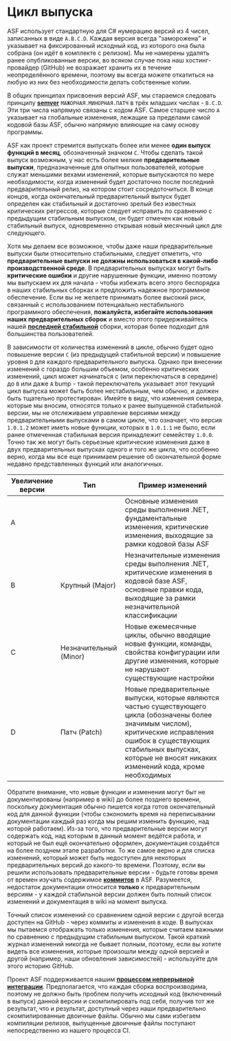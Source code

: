 # Цикл выпуска

ASF использует стандартную для C# нумерацию версий из 4 чисел, записанных в виде `A.B.C.D`. Каждая версия всегда "заморожена" и указывает на фиксированный исходный код, из которого она была собрана (он идёт в комплекте с релизом). Мы не намерены удалять ранее опубликованные версии, во всяком случае пока наш хостинг-провайдер (GitHub) не возражает хранить их в течение неопределённого времени, поэтому вы всегда можете откатиться на любую из них без необходимости делать собственные копии.

В общих принципах присвоения версий ASF, мы стараемся следовать принципу **[semver](https://semver.org/lang/ru/)** `МАЖОРНАЯ.МИНОРНАЯ.ПАТЧ` в трёх младших числах - `B.C.D`. Эти три числа напрямую связаны с кодом ASF. Самое старшее число `A` указывает на глобальные изменения, лежащие за пределами самой кодовой базы ASF, обычно напрямую влияющие на саму основу программы.

ASF как проект стремится выпускать более или менее **один выпуск функций в месяц**, обозначенный значком `C`. Чтобы сделать такой выпуск возможным, у нас есть более мелкие **предварительные выпуски**, предназначенные для опытных пользователей, которые служат меньшими вехами изменений, которые выпускаются по мере необходимости, когда изменений будет достаточно после последний предварительный релиз, на котором стоит сосредоточиться. В конце концов, когда окончательный предварительный выпуск будет определен как стабильный и достаточно зрелый без известных критических регрессов, которые следует исправить по сравнению с предыдущим стабильным выпуском, он будет отмечен как новый стабильный выпуск, одновременно открывая новый месячный цикл для следующего.

Хотя мы делаем все возможное, чтобы даже наши предварительные выпуски были относительно стабильными, следует отметить, что **предварительные выпуски не должны использоваться в какой-либо производственной среде**. В предварительных выпусках могут быть **критические ошибки** и другие нарушенные функции, именно поэтому мы выпускаем их для начала - чтобы избежать всего этого беспорядка в наших стабильных сборках и предложить надежное программное обеспечение. Если вы не желаете принимать более высокий риск, связанный с использованием потенциально нестабильного программного обеспечения, **пожалуйста, избегайте использования наших предварительных сборок** и вместо этого придерживайтесь нашей **[последней стабильной](https://github.com/JustArchiNET/ArchiSteamFarm/releases/latest)** сборки, которая более подходит для большинства пользователей.

В зависимости от количества изменений в цикле, обычно будет одно повышение версии `C` (из предыдущей стабильной версии) и повышение уровня `D` для каждого предварительного выпуска. Однако при внесении изменений с гораздо большим объемом, особенно критических изменений, цикл может начинаться с (или переключаться в середине) до `B` или даже `A` bump - такой переключатель указывает этот текущий цикл выпуска может быть более нестабильным, чем обычно, и должен быть тщательно протестирован. Имейте в виду, что изменения семвера, которые мы вносим, относятся только к ранее выпущенной стабильной версии, мы не отслеживаем управление версиями между предварительными выпусками в самом цикле, что означает, что версия `1.0.1.2` может иметь новые функции, которых в `1.0.1.1` не было, если ранее отмеченная стабильная версия принадлежит семейству `1.0.0`. Точно так же могут быть серьезные критические изменения даже в двух предварительных выпусках одного и того же цикла, что особенно верно, когда мы все еще принимаем решение об окончательной форме недавно представленных функций или аналогичных.

| Увеличение версии | Тип                    | Пример изменений                                                                                                                                                                                                                              |
| ----------------- | ---------------------- | --------------------------------------------------------------------------------------------------------------------------------------------------------------------------------------------------------------------------------------------- |
| A                 |                        | Основные изменения среды выполнения .NET, фундаментальные изменения, критические изменения, выходящие за рамки кодовой базы ASF                                                                                                               |
| B                 | Крупный (Major)        | Незначительные изменения среды выполнения .NET, критические изменения в кодовой базе ASF, основные правки кода, выходящие за рамки незначительной классификации                                                                               |
| C                 | Незначительный (Minor) | Новые ежемесячные циклы, обычно вводящие новые функции, команды, свойства конфигурации или другие изменения, которые не нарушают существующие настройки                                                                                       |
| D                 | Патч (Patch)           | Новые предварительные выпуски, которые являются частью существующего цикла (обозначены более значимым числом), критические исправления ошибок в существующих стабильных выпусках, которые не вносят никаких изменений кода, кроме необходимых |

Обратите внимание, что новые функции и изменения могут быт не документированы (например в wiki) до более позднего времени, поскольку документация обычно пишется когда готов окончательный код для данной функции (чтобы сэкономить время на переписывании документации каждый раз когда мы решим изменить функцию, над которой работаем). Из-за того, что предварительные версии могут содержать код, над которым в данный момент ведётся работа, и который не был ещё окончательно оформлен, документация создаётся на более позднем этапе разработки. То же самое верно и для списка изменений, который может быть недоступен для некоторых предварительных версий до какого-то времени. Поэтому, если вы решили использовать предварительные версии - будьте готовы время от времен изучать содержимое **[коммитов](https://github.com/JustArchiNET/ArchiSteamFarm/commits/main)** в ASF. Разумеется, недостаток документации относится **только** к предварительным версиям - у каждой стабильной версии должен быть полный список изменений и документация в wiki на момент выпуска.

Точный список изменений со сравнением одной версии с другой всегда доступен на GitHub - через коммиты и изменения в коде. В выпусках мы пытаемся отображать только изменения, которые считаем важными по сравнению с предыдущим стабильным выпуском. Такой краткий журнал изменений никогда не бывает полным, поэтому, если вы хотите видеть все изменения, которые произошли между одной версией и другой (например, наши обновления зависимостей) - используйте для этого историю GitHub.

Проект ASF поддерживается нашим **[процессом непрерывной интеграции](https://github.com/JustArchiNET/ArchiSteamFarm/actions)**. Предполагается, что каждая сборка воспроизводима, поэтому не должно быть проблем получить исходный код (включенный в выпуск) данной версии и скомпилировать под себя, получив тот же результат, что и результат, доступный через наши предварительно скомпилированные двоичные файлы. Обычно мы сами избегаем компиляции релизов, выпущенные двоичные файлы поступают непосредственно из нашего процесса CI.